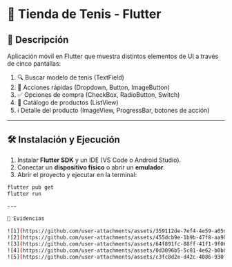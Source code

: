 # 🏬 Tienda de Tenis - Flutter

## 📌 Descripción
Aplicación móvil en Flutter que muestra distintos elementos de UI a través de cinco pantallas:

1. 🔍 Buscar modelo de tenis (TextField)  
2. 🛒 Acciones rápidas (Dropdown, Button, ImageButton)  
3. ✅ Opciones de compra (CheckBox, RadioButton, Switch)  
4. 📃 Catálogo de productos (ListView)  
5. ℹ️ Detalle del producto (ImageView, ProgressBar, botones de acción)

---

## 🛠 Instalación y Ejecución

1. Instalar **Flutter SDK** y un IDE (VS Code o Android Studio).  
2. Conectar un **dispositivo físico** o abrir un **emulador**.  
3. Abrir el proyecto y ejecutar en la terminal:

```bash
flutter pub get
flutter run

---

📸 Evidencias

![1](https://github.com/user-attachments/assets/359112de-7ef4-4e59-a05d-26082a82a475)
![2](https://github.com/user-attachments/assets/455dcb9e-1b9b-47f8-aa90-82a6a0db9c04)
![3](https://github.com/user-attachments/assets/64f891fc-88ff-41f1-9f06-ac4e793a3460)
![4](https://github.com/user-attachments/assets/0d3096b5-5c81-4e62-b0b0-9b5c55e1f597)
![5](https://github.com/user-attachments/assets/c3fc8d2e-d42c-4086-930f-4d3a3946280d)
